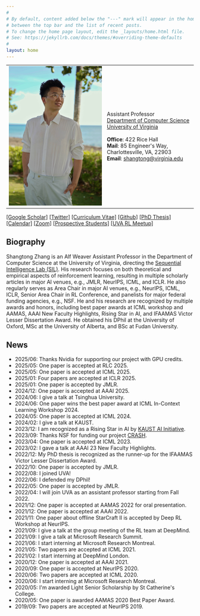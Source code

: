 ```yaml
---
#
# By default, content added below the "---" mark will appear in the home page
# between the top bar and the list of recent posts.
# To change the home page layout, edit the _layouts/home.html file.
# See: https://jekyllrb.com/docs/themes/#overriding-theme-defaults
#
layout: home
---
```


<table class="personal-info">
    <tbody>
        <tr>
        <td>
            <img src="/assets/img/portrait_hawaii.jpg"> 
        </td>
        <td>
            <p>
                Assistant Professor<br>
                <a href="https://engineering.virginia.edu/departments/computer-science">Department of Computer Science </a> <br>
                <a href="https://www.virginia.edu/">University of Virginia </a> <br>
                <br>
                <b>Office</b>: 422 Rice Hall <br>
                <b>Mail</b>: 85 Engineer's Way, Charlottesville, VA, 22903<br>
                <b>Email</b>: <a href="mailto:shangtong@virginia.edu">shangtong@virginia.edu </a> <br>
            </p>
        </td>
        </tr>
    </tbody>
</table>

[[Google Scholar]](https://scholar.google.co.uk/citations?user=Pn7fj4IAAAAJ&hl=en) [[Twitter]](https://twitter.com/ShangtongZhang) [[Curriculum Vitae]](/assets/pdf/resume/resume.pdf) [[Github]](https://github.com/ShangtongZhang) [[PhD Thesis]](https://ora.ox.ac.uk/objects/uuid:2c410803-2141-41ed-b362-7f14723b2f17) [[Calendar]](https://outlook.office365.com/owa/calendar/28109e83b17a40a68df4687e82614ae6@virginia.edu/1cc980bd40644e17b99c52396532934416235907553762187423/calendar.html) [[Zoom]](https://virginia.zoom.us/my/shangtong) [[Prospective Students]](/recruiting) [[UVA RL Meetup]](https://rl-meetup.github.io)    
<!-- <span style="color:red"> <a href="/people" style="color:red"> <u> I am looking for self-motivated students interested in RL at different levels! </u> </a> </span> -->
## Biography

Shangtong Zhang is an Alf Weaver Assistant Professor in the Department of Computer Science at the University of Virginia,
directing the [Sequential Intelligence Lab (SIL)](https://github.com/Sequential-Intelligence-Lab).
His research focuses on both theoretical and empirical aspects of reinforcement learning,
resulting in multiple scholarly articles in major AI venues, e.g., JMLR, NeurIPS, ICML, and ICLR.
He also regularly serves as Area Chair in major AI venues, e.g., NeurIPS, ICML, ICLR, Senior Area Chair in RL Conference, and panelists for major federal funding agencies, e.g., NSF.
He and his research are recognized by multiple awards and honors, including best paper awards at ICML workshop and AAMAS, AAAI New Faculty Highlights, Rising Star in AI, and IFAAMAS Victor Lesser Dissertation Award.
He obtained his DPhil at the University of Oxford, MSc at the University of Alberta, and BSc at Fudan University.

## News
- 2025/06: Thanks Nvidia for supporting our project with GPU credits.  
- 2025/05: One paper is accepted at RLC 2025.    
- 2025/05: One paper is accepted at ICML 2025.    
- 2025/01: Four papers are accepted at ICLR 2025.    
- 2025/01: One paper is accepted by JMLR.  
- 2024/12: One paper is accepted at AAAI 2025.  
- 2024/06: I give a talk at Tsinghua University.  
- 2024/06: One paper wins the best paper award at ICML In-Context Learning Workshop 2024.  
- 2024/05: One paper is accepted at ICML 2024.  
- 2024/02: I give a talk at KAUST.  
- 2023/12: I am recognized as a Rising Star in AI by [KAUST AI Initiative](https://cemse.kaust.edu.sa/ai/aii-symp-2024).  
- 2023/09: Thanks NSF for funding our project [CRASH](https://www.nsf.gov/awardsearch/showAward?AWD_ID=2331904).  
- 2023/04: One paper is accepted at ICML 2023.  
- 2023/02: I gave a talk at AAAI 23 New Faculty Highlights.  
- 2022/12: My PhD thesis is recognized as the runner-up for the IFAAMAS Victor Lesser Dissertation Award.  
- 2022/10: One paper is accepted by JMLR.   
- 2022/08: I joined UVA!  
- 2022/06: I defended my DPhil!  
- 2022/05: One paper is accepted by JMLR.   
- 2022/04: I will join UVA as an assistant professor starting from Fall 2022. 
- 2021/12: One paper is accepted at AAMAS 2022 for oral presentation.
- 2021/12: One paper is accepted at AAAI 2022.  
- 2021/11: One paper about offline StarCraft II is accepted by Deep RL Workshop at NeurIPS.    
- 2021/09: I give a talk at the group meeting of the RL team at DeepMind.
- 2021/09: I give a talk at Microsoft Research Summit.
- 2021/06: I start interning at Microsoft Research Montreal.
- 2021/05: Two papers are accepted at ICML 2021.
- 2021/02: I start interning at DeepMind London.
- 2020/12: One paper is accepted at AAAI 2021.
- 2020/09: One paper is accepted at NeurIPS 2020.
- 2020/06: Two papers are accepted at ICML 2020.
- 2020/06: I start interning at Microsoft Research Montreal.
- 2020/05: I'm awarded Light Senior Scholarship by St Catherine's College.
- 2020/05: One paper is awarded AAMAS 2020 Best Paper Award.
- 2019/09: Two papers are accepted at NeurIPS 2019.
